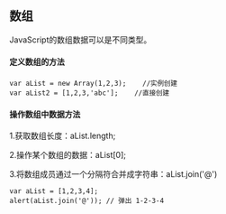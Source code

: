 ## 数组

JavaScript的数组数据可以是不同类型。

#### 定义数组的方法

```
var aList = new Array(1,2,3);    //实例创建
var aList2 = [1,2,3,'abc'];    //直接创建
```

#### 操作数组中数据方法

1.获取数组长度：aList.length;

2.操作某个数组的数据：aList\[0\];

3.将数组成员通过一个分隔符合并成字符串：aList.join\('@'\)

```
var aList = [1,2,3,4];
alert(aList.join('@')); // 弹出 1-2-3-4
```



